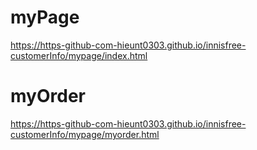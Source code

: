 # myPage
https://https-github-com-hieunt0303.github.io/innisfree-customerInfo/mypage/index.html
# myOrder
https://https-github-com-hieunt0303.github.io/innisfree-customerInfo/mypage/myorder.html
